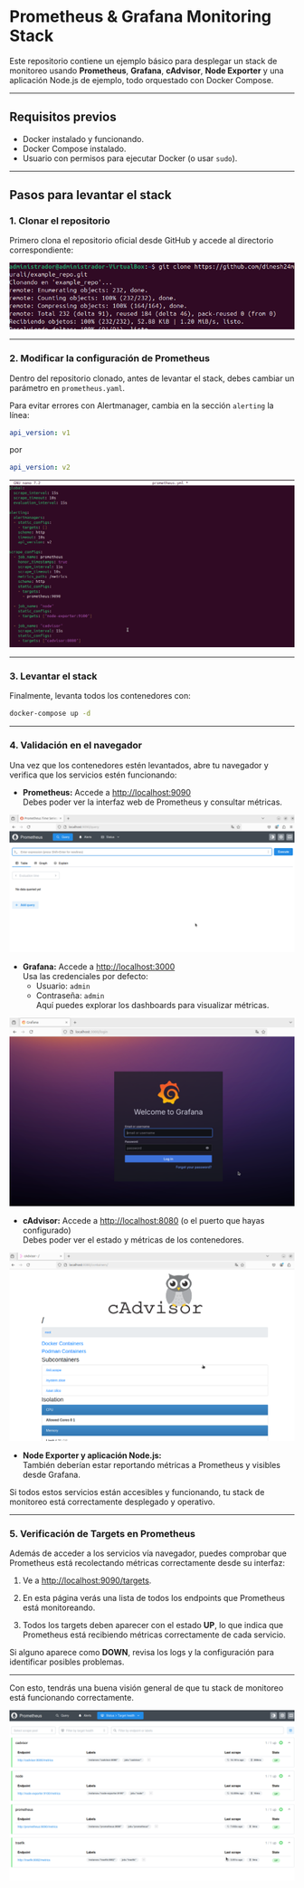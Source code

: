 # Prometheus & Grafana Monitoring Stack

Este repositorio contiene un ejemplo básico para desplegar un stack de monitoreo usando **Prometheus**, **Grafana**, **cAdvisor**, **Node Exporter** y una aplicación Node.js de ejemplo, todo orquestado con Docker Compose.

---

## Requisitos previos

- Docker instalado y funcionando.
- Docker Compose instalado.
- Usuario con permisos para ejecutar Docker (o usar `sudo`).

---

## Pasos para levantar el stack

### 1. Clonar el repositorio

Primero clona el repositorio oficial desde GitHub y accede al directorio correspondiente:

![Captura de clonación y acceso al directorio](./assets/images/clone.png)

---

### 2. Modificar la configuración de Prometheus

Dentro del repositorio clonado, antes de levantar el stack, debes cambiar un parámetro en `prometheus.yaml`.

Para evitar errores con Alertmanager, cambia en la sección `alerting` la línea:

```yaml
api_version: v1
```

por

```yaml
api_version: v2
```


![Captura de clonación y acceso al directorio](./assets/images/cambioApi.png)

---

### 3. Levantar el stack

Finalmente, levanta todos los contenedores con:

```bash
docker-compose up -d
```

---

### 4. Validación en el navegador

Una vez que los contenedores estén levantados, abre tu navegador y verifica que los servicios estén funcionando:

- **Prometheus:** Accede a [http://localhost:9090](http://localhost:9090)  
  Debes poder ver la interfaz web de Prometheus y consultar métricas.


![Captura de clonación y acceso al directorio](./assets/images/prometheus.png)

- **Grafana:** Accede a [http://localhost:3000](http://localhost:3000)  
  Usa las credenciales por defecto:  
  - Usuario: `admin`  
  - Contraseña: `admin`  
  Aquí puedes explorar los dashboards para visualizar métricas.

![Captura de clonación y acceso al directorio](./assets/images/grafana.png)

- **cAdvisor:** Accede a [http://localhost:8080](http://localhost:8080) (o el puerto que hayas configurado)  
  Debes poder ver el estado y métricas de los contenedores.

![Captura de clonación y acceso al directorio](./assets/images/cAdvisor.png)

- **Node Exporter y aplicación Node.js:**  
  También deberían estar reportando métricas a Prometheus y visibles desde Grafana.

Si todos estos servicios están accesibles y funcionando, tu stack de monitoreo está correctamente desplegado y operativo.

---

### 5. Verificación de Targets en Prometheus

Además de acceder a los servicios vía navegador, puedes comprobar que Prometheus está recolectando métricas correctamente desde su interfaz:

1. Ve a [http://localhost:9090/targets](http://localhost:9090/targets).

2. En esta página verás una lista de todos los endpoints que Prometheus está monitoreando.

3. Todos los targets deben aparecer con el estado **UP**, lo que indica que Prometheus está recibiendo métricas correctamente de cada servicio.

Si alguno aparece como **DOWN**, revisa los logs y la configuración para identificar posibles problemas.

---

Con esto, tendrás una buena visión general de que tu stack de monitoreo está funcionando correctamente.

![Captura de clonación y acceso al directorio](./assets/images/todosUp.png)

